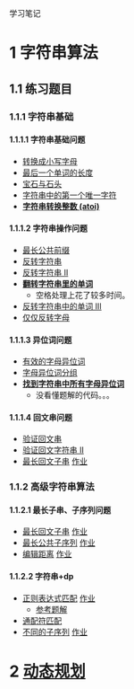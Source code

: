 学习笔记
# 1 字符串算法
## 1.1 练习题目
### 1.1.1 字符串基础
#### 1.1.1.1 字符串基础问题
- [转换成小写字母](https://leetcode-cn.com/problems/to-lower-case/)
- [最后一个单词的长度](https://leetcode-cn.com/problems/length-of-last-word/)
- [宝石与石头](https://leetcode-cn.com/problems/jewels-and-stones/)
- [字符串中的第一个唯一字符](https://leetcode-cn.com/problems/first-unique-character-in-a-string/)
- [**字符串转换整数 (atoi)**](https://leetcode-cn.com/problems/string-to-integer-atoi/)
#### 1.1.1.2 字符串操作问题
- [最长公共前缀](https://leetcode-cn.com/problems/longest-common-prefix/description/)
- [反转字符串](https://leetcode-cn.com/problems/reverse-string)
- [反转字符串 II ](https://leetcode-cn.com/problems/reverse-string-ii/)
- [**翻转字符串里的单词**](https://leetcode-cn.com/problems/reverse-words-in-a-string/)
  - 空格处理上花了较多时间。
- [反转字符串中的单词 III ](https://leetcode-cn.com/problems/reverse-words-in-a-string-iii/)
- [仅仅反转字母](https://leetcode-cn.com/problems/reverse-only-letters/)
#### 1.1.1.3 异位词问题
- [有效的字母异位词](https://leetcode-cn.com/problems/valid-anagram/)
- [字母异位词分组](https://leetcode-cn.com/problems/group-anagrams/)
- [**找到字符串中所有字母异位词**](https://leetcode-cn.com/problems/find-all-anagrams-in-a-string/)
  - 没看懂题解的代码。。。
#### 1.1.1.4 回文串问题
- [验证回文串](https://leetcode-cn.com/problems/valid-palindrome/)
- [验证回文字符串 Ⅱ](https://leetcode-cn.com/problems/valid-palindrome-ii/)
- [最长回文子串](https://leetcode-cn.com/problems/longest-palindromic-substring/) [作业](https://github.com/donfyy/algorithm009-class01/blob/master/Week_06/java/src/_5_LongestPalindromicSubstring.java)
### 1.1.2 高级字符串算法
#### 1.1.2.1 最长子串、子序列问题
- [最长回文子串](https://leetcode-cn.com/problems/longest-palindromic-substring/) [作业](https://github.com/donfyy/algorithm009-class01/blob/master/Week_06/java/src/_5_LongestPalindromicSubstring.java)
- [最长公共子序列](https://leetcode-cn.com/problems/longest-common-subsequence/) [作业](https://github.com/donfyy/algorithm009-class01/blob/master/Week_06/kotlin/src/_1143_LongestCommonSubsequence.kt)
- [编辑距离](https://leetcode-cn.com/problems/edit-distance/) [作业](https://github.com/donfyy/algorithm009-class01/blob/master/Week_06/java/src/_72_EditDistance.java)
#### 1.1.2.2 字符串+dp
- [正则表达式匹配](https://leetcode-cn.com/problems/regular-expression-matching/) [作业](https://github.com/donfyy/algorithm009-class01/blob/master/Week_06/java/src/_10_RegularExpressionMatching.java)
  - [参考题解](https://leetcode-cn.com/problems/regular-expression-matching/solution/ji-yu-guan-fang-ti-jie-gen-xiang-xi-de-jiang-jie-b/)
- [通配符匹配](https://leetcode-cn.com/problems/wildcard-matching/)
- [不同的子序列](https://leetcode-cn.com/problems/distinct-subsequences/) [作业](https://github.com/donfyy/algorithm009-class01/blob/master/Week_06/java/src/_115_DistinctSequences.java)

# 2 [动态规划](https://github.com/donfyy/algorithm009-class01/tree/master/Week_06)
